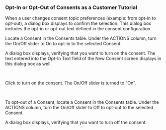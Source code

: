 ### Opt-In or Opt-Out of Consents as a Customer Tutorial

When a user changes consent topic preferences (example: from opt-in to opt-out), a dialog box displays to confirm the selection. This dialog box includes the opt-in or opt-out text defined in the consent configuration.

Locate a Consent in the Consents table. Under the ACTIONS column, turn the On/Off slider to On to opt-in to the selected Consent.

A dialog box displays, verifying that you want to turn on the consent. The text entered into the Opt-In Text field of the New Consent screen displays in this dialog box as well.

​                                   

Click   to turn on the consent. The On/Off slider is turned to “On”.

​     

To opt-out of a Consent, locate a Consent in the Consents table. Under the ACTIONS column, turn the On/Off slider to Off to opt-out to the selected Consent.

A dialog box displays, verifying that you want to turn off the consent. 